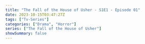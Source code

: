 ```yaml
---
title: "The Fall of the House of Usher - S1E1 - Episode 01"
date: 2023-10-15T03:47:27Z
tags: ["Tv-Series"]
categories: ["Drama", "Horror"]
series: ["The Fall of the House of Usher"]
showSummary: false
---
```


  <mux-player stream-type="on-demand"
  src="https://kp3d-my.sharepoint.com/personal/ryoo_kp3d_onmicrosoft_com/_layouts/15/download.aspx?share=EQBKvWHFljBBhCAEoVJ6lrABw2ObUfH-51ltFusJsCt4Yw" prefer-playback="mse" controls>
  </mux-player>
  
  
  <script src="https://cdn.jsdelivr.net/npm/@mux/mux-player"></script>
  
 <script type="application/ld+json">
 {
  "@context": "https://schema.org/",
  "@type": "VideoObject",
  "name": "The Fall of the House of Usher - S1E1 - Episode 01",
  "contentUrl": "https://stream.mux.com/QEWupCv5McUrbi7p49wHyEEGvJ6kSc02p69xSWe5yH9s.m3u8",
  "thumbnailUrl": "https://www.themoviedb.org/t/p/original/3VopZH8XBS8OM2kDAUuVvYly52N.jpg?width=314&fit_mode=preserve&time=25",
  "uploadDate": "2023-10-15T03:47:27Z",
}

</script>
